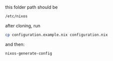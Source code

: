this folder path should be
```bash
/etc/nixos
```

after cloning, run
```bash
cp configuration.example.nix configuration.nix
```

and then:
```bash
nixos-generate-config
```
